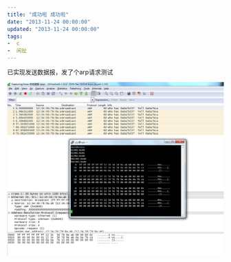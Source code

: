 ```yaml
---
title: "成功啦 成功啦"
date: "2013-11-24 00:00:00"
updated: "2013-11-24 00:00:00"
tags:
-  c
-  闲扯
---
```



已实现发送数据报，发了个arp请求测试

[](/notename/ "archive 20131124")

![image_1bl040ifl1mh5ge8tj21f1kvamm.png-190.4kB][1]

  [1]: /images/dd6baf3c7f7c77e10c540dece3b38e53.png
